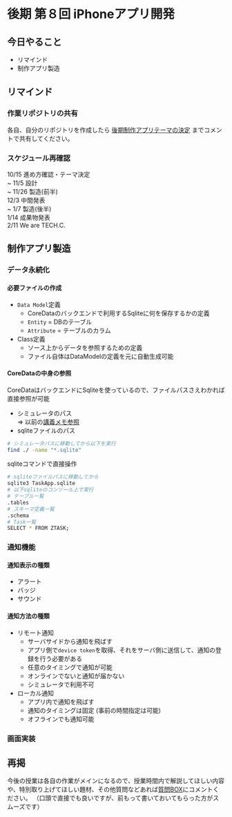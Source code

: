 # 後期 第８回 iPhoneアプリ開発

## 今日やること
- リマインド
- 制作アプリ製造

## リマインド
### 作業リポジトリの共有
各自、自分のリポジトリを作成したら [後期制作アプリテーマの決定](https://github.com/TechC-App/README/issues/1) までコメントで共有してください。

### スケジュール再確認
10/15 進め方確認・テーマ決定  
~ 11/5 設計  
~ 11/26  製造(前半)  
12/3 中間発表  
~ 1/7 製造(後半)  
1/14 成果物発表  
2/11 We are TECH.C.  

## 制作アプリ製造
### データ永続化
#### 必要ファイルの作成
- `Data Model`定義
  - CoreDataのバックエンドで利用するSqliteに何を保存するかの定義
  - `Entity` = DBのテーブル
  - `Attribute` = テーブルのカラム
- Class定義
  - ソース上からデータを参照するための定義
  - ファイル自体はDataModelの定義を元に自動生成可能

#### CoreDataの中身の参照
CoreDataはバックエンドにSqliteを使っているので、ファイルパスさえわかれば直接参照が可能
- シミュレータのパス  
  => 以前の[講義メモ参照](https://github.com/TechC-App/README/blob/gh-pages/lesson/2nd/lesson-4.md#その他)
- sqliteファイルのパス  
```bash
# シミュレータパスに移動してから以下を実行
find ./ -name "*.sqlite" 
```  

sqliteコマンドで直接操作
```bash
# sqliteファイルパスに移動してから
sqlite3 TaskApp.sqlite
# 以下sqliteのコンソール上で実行
# テーブル一覧
.tables
# スキーマ定義一覧
.schema
# Task一覧
SELECT * FROM ZTASK;
```

### 通知機能
#### 通知表示の種類
- アラート
- バッジ
- サウンド

#### 通知方法の種類
- リモート通知
  - サーバサイドから通知を飛ばす
  - アプリ側で`device token`を取得、それをサーバ側に送信して、通知の登録を行う必要がある
  - 任意のタイミングで通知が可能
  - オンラインでないと通知が届かない
  - シミュレータで利用不可
- ローカル通知
  - アプリ内で通知を飛ばす
  - 通知のタイミングは固定 (事前の時間指定は可能)
  - オフラインでも通知可能

### 画面実装

## 再掲
今後の授業は各自の作業がメインになるので、授業時間内で解説してほしい内容や、特別取り上げてほしい題材、その他質問などあれば[質問BOX](https://github.com/TechC-App/README/issues/2)にコメントください。
（口頭で直接でも良いですが、前もって書いておいてもらった方がスムーズです）
